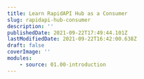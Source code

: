 ```yaml
---
title: Learn RapidAPI Hub as a Consumer
slug: rapidapi-hub-consumer
description: ''
publishedDate: 2021-09-22T17:49:44.101Z
lastModifiedDate: 2021-09-22T16:42:00.638Z
draft: false
coverImage: ''
modules:
    - source: 01.00-introduction
---
```

